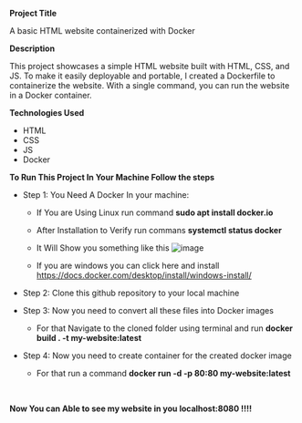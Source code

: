 **Project Title**

A basic HTML website containerized with Docker

**Description**

This project showcases a simple HTML website built with HTML, CSS, and JS. To make it easily deployable and portable, I created a Dockerfile to containerize the website. With a single command, you can run the website in a Docker container.

**Technologies Used**

- HTML
- CSS
- JS
- Docker

**To Run This Project In Your Machine Follow the steps**
- Step 1: You Need A Docker In your machine:
   - If You are Using Linux run command **sudo apt install docker.io**
   - After Installation to Verify run commans **systemctl status docker**
   - It Will Show you something like this 
   ![image](https://github.com/user-attachments/assets/d37b8468-20c0-4b81-b056-46d03a318f7c)
   
   - If you are windows you can click here and install https://docs.docker.com/desktop/install/windows-install/

- Step 2: Clone this github repository to your local machine

- Step 3: Now you need to convert all these files into Docker images
   - For that Navigate to the cloned folder using terminal and run **docker build . -t my-website:latest**

- Step 4: Now you need to create container for the created docker image
   - For that run a command **docker run -d -p 80:80 my-website:latest**

<br>

**Now You can Able to see my website in you localhost:8080 !!!!**
  
